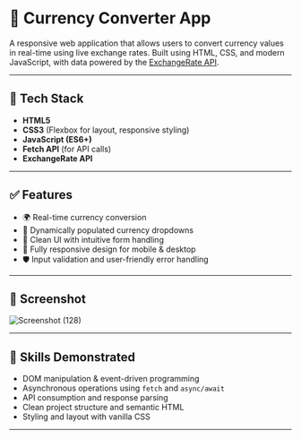 # 💱 Currency Converter App

A responsive web application that allows users to convert currency values in real-time using live exchange rates. Built using HTML, CSS, and modern JavaScript, with data powered by the [ExchangeRate API](https://www.exchangerate-api.com/).

---

## 🔧 Tech Stack

- **HTML5**
- **CSS3** (Flexbox for layout, responsive styling)
- **JavaScript (ES6+)**
- **Fetch API** (for API calls)
- **ExchangeRate API**

---

## ✅ Features

- 🌍 Real-time currency conversion
- 🔄 Dynamically populated currency dropdowns
- 🧮 Clean UI with intuitive form handling
- 📱 Fully responsive design for mobile & desktop
- 🛡 Input validation and user-friendly error handling

---

## 📸 Screenshot

![Screenshot (128)](https://github.com/user-attachments/assets/7126512d-caaf-4478-baf1-e64667986148)

---

## 🧠 Skills Demonstrated

- DOM manipulation & event-driven programming
- Asynchronous operations using `fetch` and `async/await`
- API consumption and response parsing
- Clean project structure and semantic HTML
- Styling and layout with vanilla CSS

---
